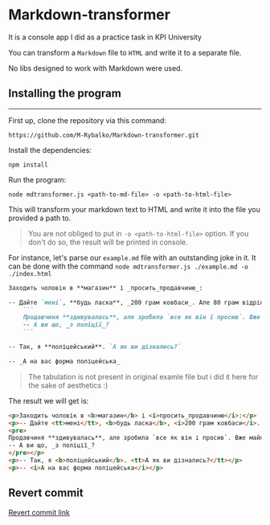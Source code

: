 # Markdown-transformer

It is a console app I did as a practice task in KPI University

You can transform a `Markdown` file to `HTML` and write it to a separate file.

No libs designed to work with Markdown were used.

## Installing the program
***

First up, clone the repository via this command:

    https://github.com/M-Rybalko/Markdown-transformer.git

Install the dependencies:

    npm install

Run the program:

    node mdtransformer.js <path-to-md-file> -o <path-to-html-file>

This will transform your markdown text to HTML and write it into the file you provided a path to.
> You are not obliged to put in `-o <path-to-html-file>` option. If you don't do so, the result will be printed in console.

For instance, let's parse our `example.md` file with an outstanding joke in it. It can be done with the command `node mdtransformer.js ./example.md -o ./index.html`
```md
Заходить чоловік в **магазин** і _просить_продавчиню_:

-- Дайте `мені`, **будь ласка**, _200 грам ковбаси_. Але 80 грам відріжте з **одного кінця**, а 120 - з _іншого_
    ```
    Продавчиня **здивувалась**, але зробила `все як він і просив`. Вже майже чоловік вийшов, як вона питає:
    -- А ви що, _з поліції_?
    ```

-- Так, я **поліцейський**. `А як ви дізнались?`

-- _А на вас форма поліцейська_
```
> The tabulation is not present in original examle file but i did it here for the sake of aesthetics :)

The result we will get is:

```html
<p>Заходить чоловік в <b>магазин</b> і <i>просить_продавчиню</i>:</p>
<p>-- Дайте <tt>мені</tt>, <b>будь ласка</b>, <i>200 грам ковбаси</i>. Але 80 грам відріжте з <b>одного кінця</b>, а 120 - з <i>іншого</i>
<pre>
Продавчиня **здивувалась**, але зробила `все як він і просив`. Вже майже чоловік вийшов, як вона питає:
-- А ви що, _з поліції_?
</pre></p>
<p>-- Так, я <b>поліцейський</b>. <tt>А як ви дізнались?</tt></p>
<p>-- <i>А на вас форма поліцейська</i></p>
```

## Revert commit

[Revert commit link](https://github.com/M-Rybalko/Markdown-transformer/commit/3667adadc58254f946613d69cb063f877d79b5c2)
